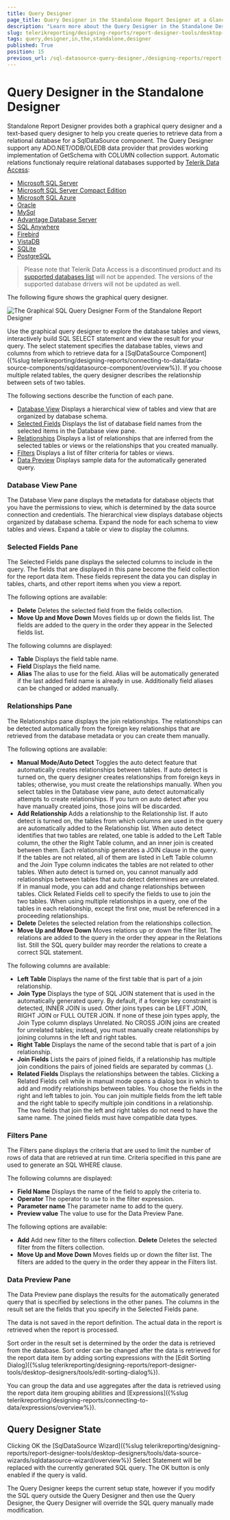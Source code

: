 ```yaml
---
title: Query Designer
page_title: Query Designer in the Standalone Report Designer at a Glance
description: "Learn more about the Query Designer in the Standalone Designer and how to use it to create basic queries easily in Telerik Reporting."
slug: telerikreporting/designing-reports/report-designer-tools/desktop-designers/tools/data-source-wizards/sqldatasource-wizard/query-designer-in-the-standalone-designer
tags: query,designer,in,the,standalone,designer
published: True
position: 15
previous_url: /sql-datasource-query-designer,/designing-reports/report-designer-tools/desktop-designers/tools/data-source-wizards/sqldatasource-wizard/query-designer-in-the-standalone-designer
---
```


# Query Designer in the Standalone Designer

Standalone Report Designer provides both a graphical query designer and a text-based query designer to help you create queries to retrieve data from a relational database for a SqlDataSource component. The Query Designer support any ADO.NET/ODB/OLEDB data provider that provides working implementation of GetSchema with COLUMN collection support. Automatic relations functionaly require relational databases supported by [Telerik Data Access](https://www.telerik.com/data-access-sunsetting):

* [Microsoft SQL Server](https://docs.telerik.com/data-access/developers-guide/database-specifics/microsoft-sql-server/database-specifics-sql-overview)
* [Microsoft SQL Server Compact Edition](https://docs.telerik.com/data-access/developers-guide/database-specifics/database-specifics-sqlce-overview)
* [Microsoft SQL Azure](https://docs.telerik.com/data-access/developers-guide/database-specifics/microsoft-sql-azure/getting-started-root-quickstart-azure-overview)
* [Oracle](https://docs.telerik.com/data-access/developers-guide/database-specifics/oracle/database-shttp://www.telerik.com/data-accesspecifics-oracle-overview)
* [MySql](https://docs.telerik.com/data-access/developers-guide/database-specifics/database-specifics-mysql-overview)
* [Advantage Database Server](https://docs.telerik.com/data-access/developers-guide/database-specifics/database-specifics-ads-overview)
* [SQL Anywhere](https://docs.telerik.com/data-access/developers-guide/database-specifics/sql-anywhere/database-specifics-sqlanywhere-voerview)
* [Firebird](https://docs.telerik.com/data-access/developers-guide/database-specifics/firebird/database-specifics-firebird-overview)
* [VistaDB](https://docs.telerik.com/data-access/developers-guide/database-specifics/vistadb/database-specifics-vistadb-overview)
* [SQLite](https://docs.telerik.com/data-access/developers-guide/database-specifics/sqlite/database-specifics-sqlite-overview)
* [PostgreSQL](https://docs.telerik.com/data-access/developers-guide/database-specifics/postgresql/database-specifics-postgresql-overview)

> Please note that Telerik Data Access is a discontinued product and its [supported databases list](https://docs.telerik.com/data-access/developer-guide-integration-prerequisities#access-to-a-relational-database) will not be appended. The versions of the supported database drivers will not be updated as well.

The following figure shows the graphical query designer.

![The Graphical SQL Query Designer Form of the Standalone Report Designer](images/SqlQueryDesignerForm.png)

Use the graphical query designer to explore the database tables and views, interactively build SQL SELECT statement and view the result for your query. The select statement specifies the database tables, views and columns from which to retrieve data for a [SqlDataSource Component]({%slug telerikreporting/designing-reports/connecting-to-data/data-source-components/sqldatasource-component/overview%}). If you choose multiple related tables, the query designer describes the relationship between sets of two tables.

The following sections describe the function of each pane.

* [Database View](#database-view-pane) Displays a hierarchical view of tables and view that are organized by database schema.
* [Selected Fields](#selected-fields-pane) Displays the list of database field names from the selected items in the Database view pane.
* [Relationships](#relationships-pane) Displays a list of relationships that are inferred from the selected tables or views or the relationships that you created manually.
* [Filters](#filters-pane) Displays a list of filter criteria for tables or views.
* [Data Preview](#data-preview-pane) Displays sample data for the automatically generated query.

### Database View Pane

The Database View pane displays the metadata for database objects that you have the permissions to view, which is determined by the data source connection and credentials. The hierarchical view displays database objects organized by database schema. Expand the node for each schema to view tables and views. Expand a table or view to display the columns.

### Selected Fields Pane

The Selected Fields pane displays the selected columns to include in the query. The fields that are displayed in this pane become the field collection for the report data item. These fields represent the data you can display in tables, charts, and other report items when you view a report.

The following options are available:

* __Delete__ Deletes the selected field from the fields collection.
* __Move Up and Move Down__ Moves fields up or down the fields list. The fields are added to the query in the order they appear in the Selected fields list.

The following columns are displayed:

* __Table__ Displays the field table name.
* __Field__ Displays the field name.
* __Alias__ The alias to use for the field. Alias will be automatically generated if the last added field name is already in use. Additionally field aliases can be changed or added manually.

### Relationships Pane

The Relationships pane displays the join relationships. The relationships can be detected automatically from the foreign key relationships that are retrieved from the database metadata or you can create them manually.

The following options are available:

* __Manual Mode/Auto Detect__ Toggles the auto detect feature that automatically creates relationships between tables. If auto detect is turned on, the query designer creates relationships from foreign keys in tables; otherwise, you must create the relationships manually. When you select tables in the Database view pane, auto detect automatically attempts to create relationships. If you turn on auto detect after you have manually created joins, those joins will be discarded.
* __Add Relationship__ Adds a relationship to the Relationship list. If auto detect is turned on, the tables from which columns are used in the query are automatically added to the Relationship list. When auto detect identifies that two tables are related, one table is added to the Left Table column, the other the Right Table column, and an inner join is created between them. Each relationship generates a JOIN clause in the query. If the tables are not related, all of them are listed in Left Table column and the Join Type column indicates the tables are not related to other tables. When auto detect is turned on, you cannot manually add relationships between tables that auto detect determines are unrelated. If in manual mode, you can add and change relationships between tables. Click Related Fields cell to specify the fields to use to join the two tables. When using multiple relationships in a query, one of the tables in each relationship, except the first one, must be referenced in a proceeding relationships.
* __Delete__ Deletes the selected relation from the relationships collection.
* __Move Up and Move Down__ Moves relations up or down the filter list. The relations are added to the query in the order they appear in the Relations list. Still the SQL query builder may reorder the relations to create a correct SQL statement.

The following columns are available:

* __Left Table__ Displays the name of the first table that is part of a join relationship.
* __Join Type__ Displays the type of SQL JOIN statement that is used in the automatically generated query. By default, if a foreign key constraint is detected, INNER JOIN is used. Other joins types can be LEFT JOIN, RIGHT JOIN or FULL OUTER JOIN. If none of these join types apply, the Join Type column displays Unrelated. No CROSS JOIN joins are created for unrelated tables; instead, you must manually create relationships by joining columns in the left and right tables.
* __Right Table__ Displays the name of the second table that is part of a join relationship.
* __Join Fields__ Lists the pairs of joined fields, if a relationship has multiple join conditions the pairs of joined fields are separated by commas (,).
* __Related Fields__ Displays the relationships between the tables. Clicking a Related Fields cell while in manual mode opens a dialog box in which to add and modify relationships between tables. You chose the fields in the right and left tables to join. You can join multiple fields from the left table and the right table to specify multiple join conditions in a relationship. The two fields that join the left and right tables do not need to have the same name. The joined fields must have compatible data types.

### Filters Pane

The Filters pane displays the criteria that are used to limit the number of rows of data that are retrieved at run time. Criteria specified in this pane are used to generate an SQL WHERE clause.

The following columns are displayed:

* __Field Name__ Displays the name of the field to apply the criteria to.
* __Operator__ The operator to use to in the filter expression.
* __Parameter name__ The parameter name to add to the query.
* __Preview value__ The value to use for the Data Preview Pane.

The following options are available:

* __Add__ Add new filter to the filters collection. __Delete__ Deletes the selected filter from the filters collection.
* __Move Up and Move Down__ Moves fields up or down the filter list. The filters are added to the query in the order they appear in the Filters list.

### Data Preview Pane

The Data Preview pane displays the results for the automatically generated query that is specified by selections in the other panes. The columns in the result set are the fields that you specify in the Selected Fields pane.

The data is not saved in the report definition. The actual data in the report is retrieved when the report is processed.

Sort order in the result set is determined by the order the data is retrieved from the database. Sort order can be changed after the data is retrieved for the report data item by adding sorting expressions with the [Edit Sorting Dialog]({%slug telerikreporting/designing-reports/report-designer-tools/desktop-designers/tools/edit-sorting-dialog%}).

You can group the data and use aggregates after the data is retrieved using the report data item grouping abilities and [Expressions]({%slug telerikreporting/designing-reports/connecting-to-data/expressions/overview%}).

## Query Designer State

Clicking OK the [SqlDataSource Wizard]({%slug telerikreporting/designing-reports/report-designer-tools/desktop-designers/tools/data-source-wizards/sqldatasource-wizard/overview%}) Select Statement will be replaced with the currently generated SQL query. The OK button is only enabled if the query is valid.

The Query Designer keeps the current setup state, however if you modify the SQL query outside the Query Designer and then use the Query Designer, the Query Designer will override the SQL query manually made modification.

